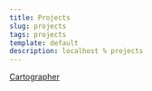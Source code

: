 ```yaml
---
title: Projects
slug: projects
tags: projects
template: default
description: localhost % projects
---
```



<!-- <a href="/projects/cartographer">Cartographer</a>   -->
<a href="https://github.com/localhost-international/cartographer/">Cartographer</a>  
<!-- <a href="/projects/geography" class="tba">Geography</a> -->
